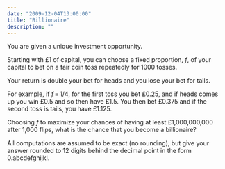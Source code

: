 ```yaml
---
date: "2009-12-04T13:00:00"
title: "Billionaire"
description: ""
---
```


<p>You are given a unique investment opportunity.</p>
<p>Starting with £1 of capital, you can choose a fixed proportion, <var>f</var>, of your capital to bet on a fair coin toss repeatedly for 1000 tosses.</p>
<p>Your return is double your bet for heads and you lose your bet for tails.</p>
<p>For example, if <var>f</var> = 1/4,  for the first toss you bet £0.25, and if heads comes up you win £0.5 and so then have £1.5. You then bet £0.375 and if the second toss is tails, you have £1.125.</p>
<p>Choosing <var>f</var> to maximize your chances of having at least £1,000,000,000 after 1,000 flips, what is the chance that you become a billionaire?</p>
<p>All computations are assumed to be exact (no rounding), but give your answer rounded to 12 digits behind the decimal point in the form 0.abcdefghijkl.</p>

